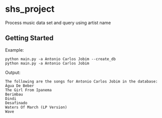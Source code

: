# shs_project

Process music data set and query using artist name

## Getting Started

Example:
```
python main.py -a Antonio Carlos Jobim --create_db
python main.py -a Antonio Carlos Jobim

```

Output:
```
The following are the songs for Antonio Carlos Jobim in the database:
Água De Beber
The Girl From Ipanema
Berimbau
Dindi
Desafinado
Waters Of March (LP Version)
Wave
```
